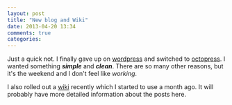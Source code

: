 ```yaml
---
layout: post
title: "New blog and Wiki"
date: 2013-04-20 13:34
comments: true
categories: 
---
```


Just a quick not. I finally gave up on [wordpress](http://wordpress.org) and switched to [octopress](http://ocotopress.org). I wanted something **_simple_** and **_clean_**. There are so many other reasons, but it's the weekend and I don't feel like _working_.

I also rolled out a [wiki](//w.rarforge.com) recently which I started to use a month ago. It will probably have more detailed information about the posts here.

   
